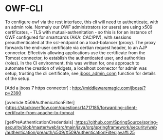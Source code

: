 # OWF-CLI 

To configure owf via the rest interface, this cli will need to authenticate, with an admin role.
Normaly our OWF administrators (or users) are using x509 certificates, - TLS with 
mutual-authenitation - so this is for an instance of OWF configured for smartcards (AKA: CAC/PIV),
with sessions preauthenticated at the ssl-endpoint on a load-balancer (proxy). The proxy
forwards the end-user certificate via certian request header, to an AJP connector. Effectiviy allowing
applications use the certificate from the Tomcat connector, to establish the authenticated user, and authorities (roles). In the CI environment, this was written for,  one approach to automate the
creation of widgets, a localhost connector for admin was setup, trusting the cli certificate, see 
[jboss_admin_conn] function for details of the setup.
 
 
[Add a jboss 7 https connector] : http://middlewaremagic.com/jboss/?p=2390

[override X509AuthenicationFilter] :https://stackoverflow.com/questions/14717185/forwarding-client-certifcate-from-apache-to-tomcat

[getPreAuthenticationCredentials] :https://github.com/SpringSource/spring-security/blob/master/web/src/main/java/org/springframework/security/web/authentication/preauth/x509/X509AuthenticationFilter.java#L25

[jboss_admin_conn]: 
https://svn.nps.edu/repos/metocgis/infrastructure/continuous-integration/trunk/tools/bin/BuildSvr.func
